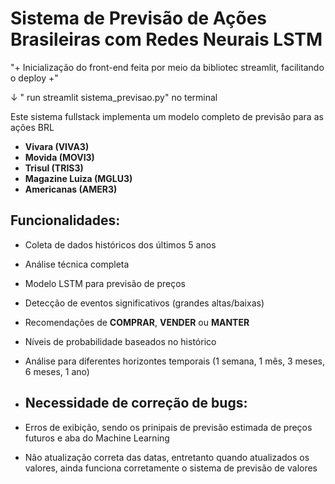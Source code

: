 # Sistema de Previsão de Ações Brasileiras com Redes Neurais LSTM

"+ Inicialização do front-end feita por meio da bibliotec streamlit, facilitando o deploy +"
                  
 ↓ " run streamlit sistema_previsao.py" no terminal


Este sistema fullstack implementa um modelo completo de previsão para as ações BRL
- **Vivara (VIVA3)**
- **Movida (MOVI3)** 
- **Trisul (TRIS3)**
- **Magazine Luiza (MGLU3)**
- **Americanas (AMER3)**

## Funcionalidades:
- Coleta de dados históricos dos últimos 5 anos
- Análise técnica completa
- Modelo LSTM para previsão de preços
- Detecção de eventos significativos (grandes altas/baixas)
- Recomendações de **COMPRAR**, **VENDER** ou **MANTER**
- Níveis de probabilidade baseados no histórico
- Análise para diferentes horizontes temporais (1 semana, 1 mês, 3 meses, 6 meses, 1 ano)

- ## Necessidade de correção de bugs:
- Erros de exibição, sendo os prinipais de previsão estimada de preços futuros e aba do Machine Learning
- Não atualização correta das datas, entretanto quando atualizados os valores, ainda funciona corretamente o sistema de previsão de valores


